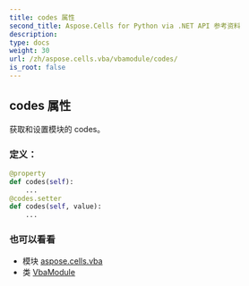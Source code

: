 ```yaml
---
title: codes 属性
second_title: Aspose.Cells for Python via .NET API 参考资料
description:
type: docs
weight: 30
url: /zh/aspose.cells.vba/vbamodule/codes/
is_root: false
---
```

## codes 属性

获取和设置模块的 codes。
### 定义：
```python
@property
def codes(self):
    ...
@codes.setter
def codes(self, value):
    ...
```

### 也可以看看
* 模块 [aspose.cells.vba](../../)
* 类 [VbaModule](/cells/python-net/zh/aspose.cells.vba/vbamodule)
